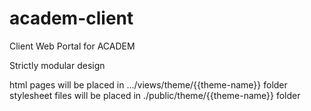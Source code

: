 # academ-client
Client Web Portal for ACADEM

Strictly modular design

html pages will be placed in .../views/theme/{{theme-name}} folder
stylesheet files will be placed in ./public/theme/{{theme-name}} folder
